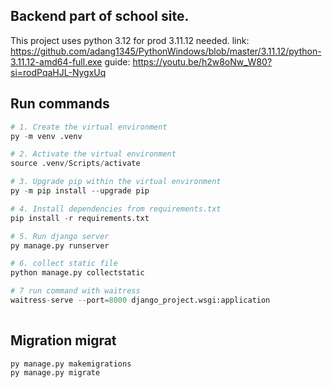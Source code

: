 ## Backend part of school site. 

This project uses python 3.12
for prod 3.11.12 needed.
link: https://github.com/adang1345/PythonWindows/blob/master/3.11.12/python-3.11.12-amd64-full.exe
guide: https://youtu.be/h2w8oNw_W80?si=rodPqaHJL-NygxUq
## Run commands

```python
# 1. Create the virtual environment
py -m venv .venv

# 2. Activate the virtual environment
source .venv/Scripts/activate

# 3. Upgrade pip within the virtual environment
py -m pip install --upgrade pip

# 4. Install dependencies from requirements.txt
pip install -r requirements.txt

# 5. Run django server
py manage.py runserver

# 6. collect static file
python manage.py collectstatic

# 7 run command with waitress
waitress-serve --port=8000 django_project.wsgi:application
 
```

## Migration migrat

```
py manage.py makemigrations
py manage.py migrate
```
